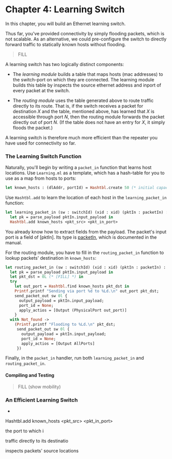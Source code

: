 Chapter 4: Learning Switch
==========================

In this chapter, you will build an Ethernet learning switch.

Thus far, you've provided connectivity by simply flooding packets,
which is not scalable. As an alternative, we could pre-configure the
switch to directly forward traffic to statically known hosts without
flooding.

> FILL

 A learning
switch has two logically distinct components:

- The *learning module* builds a table that maps hosts (mac addresses)
  to the switch-port on which they are connected. The learning module
  builds this table by inspects the source ethernet address and inport
  of every packet at the switch.

- The *routing module* uses the table generated above to route traffic
  directly to its route. That is, if the switch receives a packet for
  destination _X_ and the table, mentioned above, has learned that _X_
  is accessible through port _N_, then the routing module forwards the
  packet directly out of port _N_. (If the table does not have an
  entry for _X_, it simply floods the packet.)

A learning switch is therefore much more efficient than the repeater
you have used for connectivity so far.

### The Learning Switch Function

Naturally, you'll begin by writing a `packet_in` function that learns host
locations. Use `Learning.ml` as a template, which has a hash-table for you
to use as a map from hosts to ports:

```ocaml
let known_hosts : (dlAddr, portId) = Hashtbl.create 50 (* initial capacity *)
```

Use `Hashtbl.add` to learn the location of each host in the
`learning_packet_in` function:

```ocaml
let learning_packet_in (sw : switchId) (xid : xid) (pktIn : packetIn) : unit =
  let pk = parse_payload pktIn.input_payload in
  Hashtbl.add known_hosts <pkt_src> <pkt_in_port>
```

You already know how to extract fields from the payload. The packet's
input port is a field of [pktIn]. Its type is [packetIn], which is
documented in the manual.

For the routing module, you have to fill in the `routing_packet_in`
function to lookup packets' destination in `known_hosts`:

```ocaml
let routing_packet_in (sw : switchId) (xid : xid) (pktIn : packetIn) : unit =
  let pk = parse_payload pktIn.input_payload in
  let pkt_dst = 0L (* [FILL] *) in
  try
    let out_port = Hashtbl.find known_hosts pkt_dst in
    Printf.printf "Sending via port %d to %Ld.\n" out_port pkt_dst;
    send_packet_out sw 0l {
      output_payload = pktIn.input_payload;
      port_id = None;
      apply_actios = [Output (PhysicalPort out_port)]
    }
  with Not_found ->
    (Printf.printf "Flooding to %Ld.\n" pkt_dst;
     send_packet_out sw 0l {
       output_payload = pktIn.input_payload;
       port_id = None;
       apply_actios = [Output AllPorts]
     })
```

Finally, in the `packet_in` handler, run both `learning_packet_in` and
`routing_packet_in`.

#### Compiling and Testing

> FILL (show mobility)

### An Efficient Learning Switch

- 

     
                            
  Hashtbl.add known_hosts <pkt_src> <pkt_in_port>






  

the
  port to which i

 traffic directly to its destinatio

inspects packets' source locations




[Action]: http://frenetic-lang.github.io/frenetic/docs/OpenFlow0x01.Action.html

[PacketIn]: http://frenetic-lang.github.io/frenetic/docs/OpenFlow0x01.PacketIn.html

[PacketOut]: http://frenetic-lang.github.io/frenetic/docs/OpenFlow0x01.PacketOut.html

[OxPlatform]: http://frenetic-lang.github.io/frenetic/docs/Ox_Controller.OxPlatform.html

[Match]: http://frenetic-lang.github.io/frenetic/docs/OpenFlow0x01.Match.html

[Packet]: http://frenetic-lang.github.io/frenetic/docs/Packet.html
